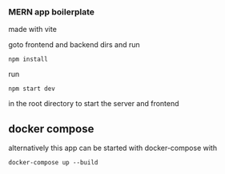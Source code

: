 ### MERN app boilerplate
made with vite
  
goto frontend and backend dirs and run 
```
npm install
````
run
```
npm start dev
```
in the root directory to start the server and frontend
  
## docker compose
alternatively this app can be started with docker-compose with
  
```
docker-compose up --build
```


